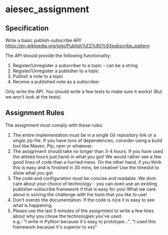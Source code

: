 # aiesec_assignment

## Specification ##

Write a basic publish-subscribe API!
https://en.wikipedia.org/wiki/Publish%E2%80%93subscribe_pattern

The API should provide the following functionality:

1. Register/Unregister a subscriber to a topic - can be a string	
2. Register/Unregister a publisher to a topic 
3. Publish a note to a topic
4. Receive a published note as a subscriber

Only write the API. You should write a few tests to make sure it works! (But we won't look at the tests)

## Assignment Rules ##

The assignment must comply with these rules:

1. The entire implementation must be in a single Git repository link or a single zip file. If you have tons of dependencies, consider using a build tool like Maven, Pip, npm or whatever. 
2. The assignment should take no longer than 3-4 hours: If you have used the alloted hours just hand-in what you got! We would rather see a few good lines of code than a hurried mess. On the other hand, if you think this is easy and is finished in 30 mins, be creative! Use the timeslot to show what you got
3. The code and configuration must be concise and readable. We dont care about your choice of technology - you can even use an existing publisher-subscribe framework if that is easy for you! What we care about is solving the challenge with the tools that you like to use!
4. Don't overdo the documentation. If the code is nice it is easy to see what is happening.
5. Please use the last 5 minutes of the assignment to write a few lines about why you chose the technologies you've used.  
e.g.: "I write in Python because it's easy to prototype...", "I used this framework because it's superior to xxx"


